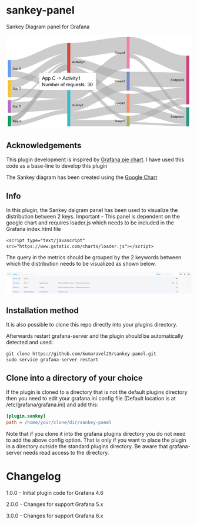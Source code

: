 # sankey-panel
Sankey Diagram panel for Grafana

![](./src/img/sankey_diagram_logo_large.png)

## Acknowledgements
This plugin development is inspired by [Grafana pie chart](https://github.com/grafana/piechart-panel). I have used this code as a base-line to develop this plugin

The Sankey diagram has been created using the [Google Chart](https://developers.google.com/chart/interactive/docs/gallery/sankey)

## Info
In this plugin, the Sankey daigram panel has been used to visualize the distribution between 2 keys. 
Important - This panel is dependent on the google chart and requires loader.js which needs to be included in the Grafana index.html file
```
<script type="text/javascript" src="https://www.gstatic.com/charts/loader.js"></script>
```

The query in the metrics should be grouped by the 2 keywords between which the distribution needs to be visualized as shown below. 

![](./src/img/sankey-panel-query-example.png)

## Installation method

It is also possible to clone this repo directly into your plugins directory.

Afterwards restart grafana-server and the plugin should be automatically detected and used.

```
git clone https://github.com/kumaravel29/sankey-panel.git
sudo service grafana-server restart
```

## Clone into a directory of your choice

If the plugin is cloned to a directory that is not the default plugins directory then you need to edit your grafana.ini config file (Default location is at /etc/grafana/grafana.ini) and add this:

```ini
[plugin.sankey]
path = /home/your/clone/dir/sankey-panel
```

Note that if you clone it into the grafana plugins directory you do not need to add the above config option. That is only
if you want to place the plugin in a directory outside the standard plugins directory. Be aware that grafana-server
needs read access to the directory.

# Changelog

1.0.0 - Initial plugin code for Grafana 4.6

2.0.0 - Changes for support Grafana 5.x

3.0.0 - Changes for support Grafana 6.x